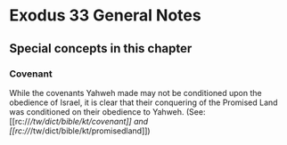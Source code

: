 # Exodus 33 General Notes
## Special concepts in this chapter

### Covenant
While the covenants Yahweh made may not be conditioned upon the obedience of Israel, it is clear that their conquering of the Promised Land was conditioned on their obedience to Yahweh. (See: [[rc://*/tw/dict/bible/kt/covenant]] and [[rc://*/tw/dict/bible/kt/promisedland]])